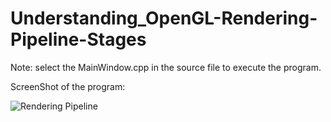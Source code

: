# Understanding_OpenGL-Rendering-Pipeline-Stages

Note: select the MainWindow.cpp in the source file to execute the program.

ScreenShot of the program:

![Rendering Pipeline](Understanding_OpenGL-Rendering-Pipeline-Stages/Images/ScreenShot.png)

